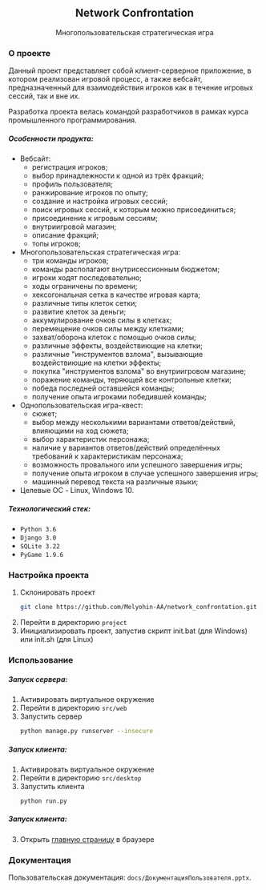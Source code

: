 <div align="center">
  <h2 align="center">Network Confrontation</h2>
  <p align="center">Многопользовательская стратегическая игра</p>
</div>


### О проекте

Данный проект представляет собой клиент-серверное приложение, в котором реализован игровой процесс, а также вебсайт, предназначенный для взаимодействия игроков как в течение игровых сессий, так и вне их.

Разработка проекта велась командой разработчиков в рамках курса промышленного программирования.

##### Особенности продукта:
* Вебсайт:
  * регистрация игроков;
  * выбор принадлежности к одной из трёх фракций;
  * профиль пользователя;
  * ранжирование игроков по опыту;
  * создание и настройка игровых сессий;
  * поиск игровых сессий, к которым можно присоединиться;
  * присоединение к игровым сессиям;
  * внутриигровой магазин;
  * описание фракций;
  * топы игроков;
* Многопользовательская стратегическая игра:
  * три команды игроков;
  * команды располагают внутрисессионным бюджетом;
  * игроки ходят последовательно;
  * ходы ограничены по времени;
  * хексогональная сетка в качестве игровая карта;
  * различные типы клеток сетки;
  * развитие клеток за деньги;
  * аккумулирование очков силы в клетках;
  * перемещение очков силы между клетками;
  * захват/оборона клеток с помощью очков силы;
  * различные эффекты, воздействиющие на клетки;
  * различные "инструментов взлома", вызывающие воздействиющие на клетки эффекты;
  * покупка "инструментов взлома" во внутриигровом магазине;
  * поражение команды, теряющей все контрольные клетки;
  * победа последней оставшейся команды;
  * получение опыта игроками победившей команды;
* Однопользовательская игра-квест:
  * сюжет;
  * выбор между несколькими вариантами ответов/действий, влияющими на ход сюжета;
  * выбор характеристик персонажа;
  * наличие у вариантов ответов/действий определённых требований к характеристикам персонажа;
  * возможность провального или успешного завершения игры;
  * получение опыта игроком в случае успешного завершения игры;
  * машинный перевод текста на различные языки;
* Целевые ОС - Linux, Windows 10.

##### Технологический стек:
* `Python 3.6`
* `Django 3.0`
* `SQLite 3.22`
* `PyGame 1.9.6`


### Настройка проекта

1. Склонировать проект
    ```sh
    git clone https://github.com/Melyohin-AA/network_confrontation.git
    ```
2. Перейти в директорию `project`
3. Инициализировать проект, запустив скрипт init.bat (для Windows) или init.sh (для Linux)


### Использование

##### Запуск сервера:
1. Активировать виртуальное окружение
2. Перейти в директорию `src/web`
3. Запустить сервер
    ```sh
    python manage.py runserver --insecure
    ```

##### Запуск клиента:
1. Активировать виртуальное окружение
2. Перейти в директорию `src/desktop`
3. Запустить клиента
    ```sh
    python run.py
    ```

##### Запуск клиента:
3. Открыть [главную страницу](http://127.0.0.1:8000) в браузере


### Документация

Пользовательская документация: `docs/ДокументацияПользователя.pptx`.
